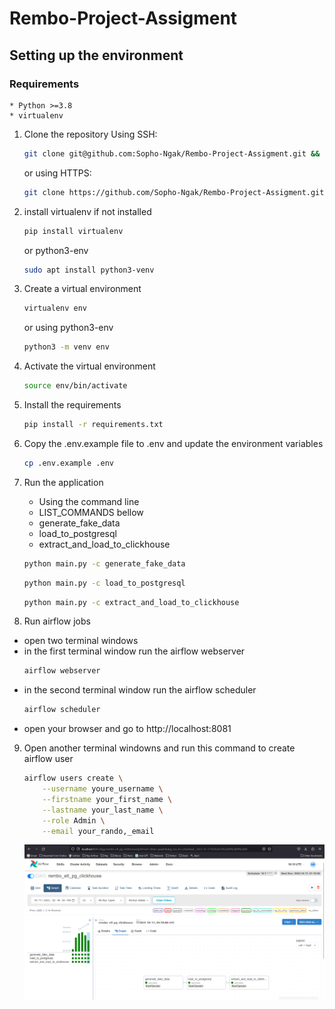 # Rembo-Project-Assigment

## Setting up the environment

### Requirements
    * Python >=3.8
    * virtualenv

1. Clone the repository
    Using SSH:
    ```bash
    git clone git@github.com:Sopho-Ngak/Rembo-Project-Assigment.git && cd Rembo-Project-Assigment
    ```
    or using HTTPS:
    ```bash
    git clone https://github.com/Sopho-Ngak/Rembo-Project-Assigment.git && cd Rembo-Project-Assigment
    ```
2. install virtualenv if not installed
    ```bash
    pip install virtualenv
    ```
    or python3-env
    ```bash
    sudo apt install python3-venv
    ```
3. Create a virtual environment
    ```bash
    virtualenv env
    ```
    or using python3-env
    ```bash
    python3 -m venv env
    ```
4. Activate the virtual environment
    ```bash
    source env/bin/activate
    ```
5. Install the requirements
    ```bash
    pip install -r requirements.txt
    ```
6. Copy the .env.example file to .env and update the environment variables
    ```bash
    cp .env.example .env
    ```
7. Run the application
    * Using the command line
    * LIST_COMMANDS bellow
    - generate_fake_data
    - load_to_postgresql
    - extract_and_load_to_clickhouse
    
    ```bash
    python main.py -c generate_fake_data
    ```
    ```bash
    python main.py -c load_to_postgresql
    ```
    ```bash
    python main.py -c extract_and_load_to_clickhouse
    ```

8. Run airflow jobs
* open two terminal windows
* in the first terminal window run the airflow webserver
    ```bash
    airflow webserver
    ```
* in the second terminal window run the airflow scheduler
    ```bash
    airflow scheduler
    ```
* open your browser and go to http://localhost:8081

9. Open another terminal windowns and run this command to create airflow user
    ```bash
    airflow users create \
        --username youre_username \
        --firstname your_first_name \
        --lastname your_last_name \
        --role Admin \
        --email your_rando,_email
    ```


    ![Alt text](docs/img/airflow_graph_view.png)




